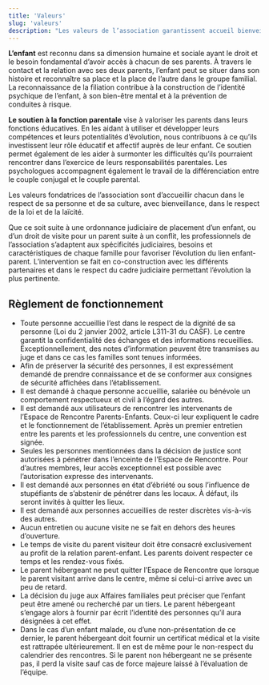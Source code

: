 ```yaml
---
title: 'Valeurs'
slug: 'valeurs'
description: "Les valeurs de l’association garantissent accueil bienveillant et respect du cadre légal pour l’enfant et ses parents."
---
```


**L’enfant** est reconnu dans sa dimension humaine et sociale ayant le droit et le besoin fondamental d’avoir accès à chacun de ses parents. À travers le contact et la relation avec ses deux parents, l’enfant peut se situer dans son histoire et reconnaître sa place et la place de l’autre dans le groupe familial. La reconnaissance de la filiation contribue à la construction de l’identité psychique de l’enfant, à son bien-être mental et à la prévention de conduites à risque.

**Le soutien à la fonction parentale** vise à valoriser les parents dans leurs fonctions éducatives. En les aidant à utiliser et développer leurs compétences et leurs potentialités d’évolution, nous contribuons à ce qu’ils investissent leur rôle éducatif et affectif auprès de leur enfant. Ce soutien permet également de les aider à surmonter les difficultés qu’ils pourraient rencontrer dans l’exercice de leurs responsabilités parentales. Les psychologues accompagnent également le travail de la différenciation entre le couple conjugal et le couple parental.

Les valeurs fondatrices de l’association sont d’accueillir chacun dans le respect de sa personne et de sa culture, avec bienveillance, dans le respect de la loi et de la laïcité.

Que ce soit suite à une ordonnance judiciaire de placement d’un enfant, ou d’un droit de visite pour un parent suite à un conflit, les professionnels de l’association s’adaptent aux spécificités judiciaires, besoins et caractéristiques de chaque famille pour favoriser l’évolution du lien enfant-parent. L’intervention se fait en co-construction avec les différents partenaires et dans le respect du cadre judiciaire permettant l’évolution la plus pertinente.

## Règlement de fonctionnement

- Toute personne accueillie l’est dans le respect de la dignité de sa personne (Loi du 2 janvier 2002, article L311-31 du CASF). Le centre garantit la confidentialité des échanges et des informations recueillies. Exceptionnellement, des notes d’information peuvent être transmises au juge et dans ce cas les familles sont tenues informées.
- Afin de préserver la sécurité des personnes, il est expressément demandé de prendre connaissance et de se conformer aux consignes de sécurité affichées dans l’établissement.
- Il est demandé à chaque personne accueillie, salariée ou bénévole un comportement respectueux et civil à l’égard des autres.
- Il est demandé aux utilisateurs de rencontrer les intervenants de l’Espace de Rencontre Parents-Enfants. Ceux-ci leur expliquent le cadre et le fonctionnement de l’établissement. Après un premier entretien entre les parents et les professionnels du centre, une convention est signée.
- Seules les personnes mentionnées dans la décision de justice sont autorisées à pénétrer dans l’enceinte de l’Espace de Rencontre. Pour d’autres membres, leur accès exceptionnel est possible avec l’autorisation expresse des intervenants.
- Il est demandé aux personnes en état d’ébriété ou sous l’influence de stupéfiants de s’abstenir de pénétrer dans les locaux. À défaut, ils seront invités à quitter les lieux.
- Il est demandé aux personnes accueillies de rester discrètes vis-à-vis des autres.
- Aucun entretien ou aucune visite ne se fait en dehors des heures d’ouverture.
- Le temps de visite du parent visiteur doit être consacré exclusivement au profit de la relation parent-enfant. Les parents doivent respecter ce temps et les rendez-vous fixés.
- Le parent hébergeant ne peut quitter l’Espace de Rencontre que lorsque le parent visitant arrive dans le centre, même si celui-ci arrive avec un peu de retard.
- La décision du juge aux Affaires familiales peut préciser que l’enfant peut être amené ou recherché par un tiers. Le parent hébergeant s’engage alors à fournir par écrit l’identité des personnes qu’il aura désignées à cet effet.
- Dans le cas d’un enfant malade, ou d’une non-présentation de ce dernier, le parent hébergeant doit fournir un certificat médical et la visite est rattrapée ultérieurement. Il en est de même pour le non-respect du calendrier des rencontres. Si le parent non hébergeant ne se présente pas, il perd la visite sauf cas de force majeure laissé à l’évaluation de l’équipe.
